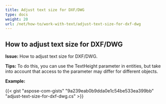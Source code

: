 ```yaml
---
title: Adjust text size for DXF/DWG
type: docs
weight: 20
url: /net/how-to/work-with-text/adjust-text-size-for-dxf-dwg
---
```



## **How to adjust text size for DXF/DWG**

**Issue:** How to adjust text size for DXF/DWG.

**Tips:** To do this, you can use the TextHeight parameter in entities, but take into account that access to the parameter may differ for different objects.

**Example:**

{{< gist "aspose-com-gists" "9a239eab0b9dda0e1c54be533ea399bb" "adjust-text-size-for-dxf-dwg.cs" >}}